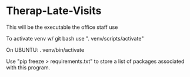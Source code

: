 # Therap-Late-Visits

This will be the executable the office staff use

To activate venv w/ git bash use ". venv/scripts/activate"

On UBUNTU: . venv/bin/activate

Use "pip freeze > requirements.txt" to store a list of packages associated with this program.